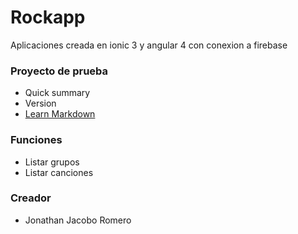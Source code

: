 # Rockapp #

Aplicaciones creada en ionic 3 y angular 4 con conexion a firebase

### Proyecto de prueba ###

* Quick summary
* Version
* [Learn Markdown](https://bitbucket.org/tutorials/markdowndemo)

### Funciones ###

* Listar grupos
* Listar canciones

### Creador ###

* Jonathan Jacobo Romero